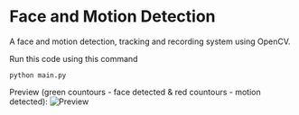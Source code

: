 # Face and Motion Detection
 A face and motion detection, tracking and recording system using OpenCV. 

Run this code using this command

```
python main.py
```

Preview (green countours - face detected & red countours - motion detected):
![Preview](https://i.imgur.com/zeZ4Zkj.png)
